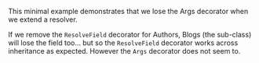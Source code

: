 This minimal example demonstrates that we lose the Args decorator when we extend a resolver.

If we remove the `ResolveField` decorator for Authors, Blogs (the sub-class) will lose the field too... but so the `ResolveField` decorator works across inheritance as expected. However the `Args` decorator does not seem to.